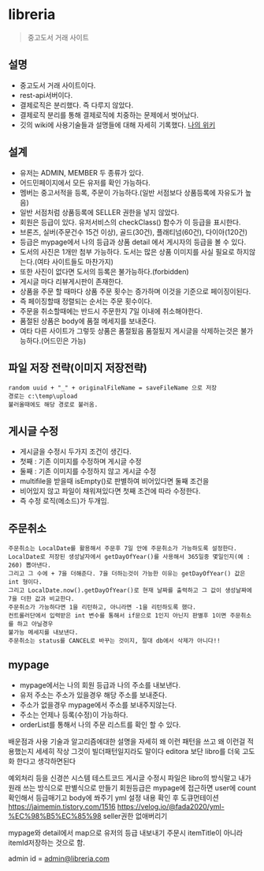 # libreria
> 중고도서 거래 사이트

## 설명
* 중고도서 거래 사이트이다.
* rest-api서버이다.
* 결제로직은 분리했다. 즉 다루지 않았다.
* 결제로직 분리를 통해 결제로직에 치중하는 문제에서 벗어났다.
* 깃의 wiki에 사용기술들과 설명들에 대해 자세히 기록했다.
[나의 위키](https://github.com/liveforone/libreria/wiki)

## 설계
* 유저는 ADMIN, MEMBER 두 종류가 있다.
* 어드민페이지에서 모든 유저를 확인 가능하다.
* 멤버는 중고서적을 등록, 주문이 가능하다.(일반 서점보다 상품등록에 자유도가 높음)
* 일반 서점처럼 상품등록에 SELLER 권한을 넣지 않았다.
* 회원은 등급이 있다. 유저서비스의 checkClass() 함수가 이 등급을 표시한다.
* 브론즈, 실버(주문건수 15건 이상), 골드(30건), 플래티넘(60건), 다이아(120건)
* 등급은 mypage에서 나의 등급과 상품 detail 에서 게시자의 등급을 볼 수 있다.
* 도서의 사진은 1개만 첨부 가능하다. 도서는 많은 상품 이미지를 사실 필요로 하지않는다.(여타 사이트들도 마찬가지)
* 또한 사진이 없다면 도서의 등록은 불가능하다.(forbidden)
* 게시글 마다 리뷰게시판이 존재한다.
* 상품을 주문 할 때마다 상품 주문 횟수는 증가하며 이것을 기준으로 페이징이된다.
* 즉 페이징할때 정렬되는 순서는 주문 횟수이다.
* 주문을 취소할때에는 반드시 주문한지 7일 이내에 취소해야한다.
* 품절된 상품은 body에 품절 메세지를 보내준다.
* 여타 다른 사이트가 그렇듯 상품은 품절됬음 품절됬지 게시글을 삭제하는것은 불가능하다.(어드민은 가능)

## 파일 저장 전략(이미지 저장전략)
```
random uuid + "_" + originalFileName = saveFileName 으로 저장
경로는 c:\temp\upload
불러올때에도 해당 경로로 불러옴.
```

## 게시글 수정
* 게시글을 수정시 두가지 조건이 생긴다.
* 첫째 : 기존 이미지를 수정하며 게시글 수정
* 둘째 : 기존 이미지를 수정하지 않고 게시글 수정
* multifile을 받을때 isEmpty()로 판별하여 비어있다면 둘째 조건을
* 비어있지 않고 파일이 채워져있다면 첫째 조건에 따라 수정한다.
* 즉 수정 로직(메소드)가 두개임.

## 주문취소
```
주문취소는 LocalDate를 활용해서 주문후 7일 안에 주문취소가 가능하도록 설정한다.
LocalDate로 저장된 생성날자에서 getDayOfYear()를 사용해서 365일중 몇일인지(예 : 260) 뽑아낸다.
그리고 그 수에 + 7을 더해준다. 7을 더하는것이 가능한 이유는 getDayOfYear() 값은 int 형이다.
그리고 LocalDate.now().getDayOfYear()로 현재 날짜를 출력하고 그 값이 생성날짜에 7을 더한 값과 비교한다.
주문취소가 가능하다면 1을 리턴하고, 아니라면 -1을 리턴하도록 했다.
컨트롤러단에서 입력받은 int 변수를 통해서 if문으로 1인지 아닌지 판별후 1이면 주문취소를 하고 아닐경우 
불가능 메세지를 내보낸다.
주문취소는 status를 CANCEL로 바꾸는 것이지, 절대 db에서 삭제가 아니다!!
```

## mypage
* mypage에서는 나의 회원 등급과 나의 주소를 내보낸다.
* 유저 주소는 주소가 있을경우 해당 주소를 보내준다.
* 주소가 없을경우 mypage에서 주소를 보내주지않는다.
* 주소는 언제나 등록(수정)이 가능하다.
* orderList를 통해서 나의 주문 리스트를 확인 할 수 있다.

배운점과 사용 기술과 알고리즘에대한 설명을 자세히
왜 이런 패턴을 쓰고 왜 이런걸 적용했는지 세세히 작상
그것이 빌더패턴일지라도 말이다
editora 보단 libro를 더욱 고도화 한다고 생각하면된다

예외처리 등을 신경쓴 시스템
테스트코드
게시글 수정시 파일은 libro의 방식말고 내가 원래 쓰는 방식으로 판별식으로 만들기
회원등급은 mypage에 접근하면 user에 count 확인해서 등급매기고 body에 쏴주기
yml 설정 내용 확인 후 도큐먼테이션
https://jaimemin.tistory.com/1516
https://velog.io/@fada2020/yml-%EC%98%B5%EC%85%98
seller권한 없애버리기

mypage와 detail에서 map으로 유저의 등급 내보내기
주문시 itemTitle이 아니라 itemId저장하는 것으로 함.

admin id = admin@libreria.com